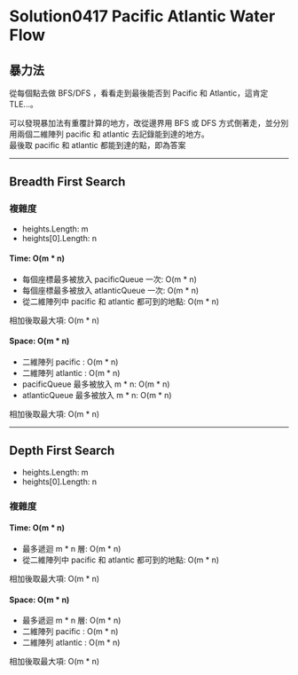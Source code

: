# Solution0417 Pacific Atlantic Water Flow

## 暴力法

從每個點去做 BFS/DFS ，看看走到最後能否到 Pacific 和 Atlantic，這肯定 TLE...。

可以發現暴加法有重覆計算的地方，改從邊界用 BFS 或 DFS 方式倒著走，並分別用兩個二維陣列 pacific 和 atlantic 去記錄能到達的地方。  
最後取 pacific 和 atlantic 都能到達的點，即為答案

---

## Breadth First Search

### 複雜度
- heights.Length: m
- heights[0].Length: n

#### Time: O(m * n)
- 每個座標最多被放入 pacificQueue 一次: O(m * n)
- 每個座標最多被放入 atlanticQueue 一次: O(m * n)
- 從二維陣列中 pacific 和 atlantic 都可到的地點: O(m * n)

相加後取最大項: O(m * n)

#### Space: O(m * n)
- 二維陣列 pacific : O(m * n)
- 二維陣列 atlantic : O(m * n)
- pacificQueue 最多被放入 m * n:  O(m * n)
- atlanticQueue 最多被放入 m * n:  O(m * n)

相加後取最大項: O(m * n)

---

## Depth First Search
- heights.Length: m
- heights[0].Length: n

### 複雜度

#### Time: O(m * n)
- 最多遞迴 m * n 層: O(m * n)
- 從二維陣列中 pacific 和 atlantic 都可到的地點: O(m * n)

相加後取最大項: O(m * n)

#### Space: O(m * n)
- 最多遞迴 m * n 層: O(m * n)
- 二維陣列 pacific : O(m * n)
- 二維陣列 atlantic : O(m * n)

相加後取最大項: O(m * n)